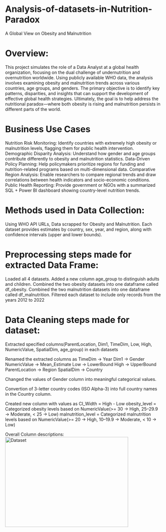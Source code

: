 # Analysis-of-datasets-in-Nutrition-Paradox
A Global View on Obesity and Malnutrition

# Overview:

This project simulates the role of a Data Analyst at a global health organization, focusing on the dual challenge of undernutrition and overnutrition worldwide. Using publicly available WHO data, the analysis involves examining obesity and malnutrition trends across various countries, age groups, and genders. The primary objective is to identify key patterns, disparities, and insights that can support the development of effective global health strategies. Ultimately, the goal is to help address the nutritional paradox—where both obesity is rising and malnutrition persists in different parts of the world.

# Business Use Cases

Nutrition Risk Monitoring: Identify countries with extremely high obesity or malnutrition levels, flagging them for public health intervention.
Demographic Disparity Analysis: Understand how gender and age groups contribute differently to obesity and malnutrition statistics.
Data-Driven Policy Planning: Help policymakers prioritize regions for funding and nutrition-related programs based on multi-dimensional data.
Comparative Region Analysis: Enable researchers to compare regional trends and draw correlations between health indicators and socio-economic conditions.
Public Health Reporting: Provide government or NGOs with a summarized SQL + Power BI dashboard showing country-level nutrition trends.

# Methods used in Data Collection:

Using WHO API URLs, Data scrapped for Obesity and Malnutrition.
Each dataset provides estimates by country, sex, year, and region, along with confidence intervals (upper and lower bounds).

# Preprocessing steps made for extracted Data Frame:

Loaded all 4 datasets.
Added a new column age_group to distinguish adults and children.
Combined the two obesity datasets into one dataframe called df_obesity.
Combined the two malnutrition datasets into one dataframe called df_malnutrition.
Filtered each dataset to include only records from the years 2012 to 2022

# Data Cleaning steps made for dataset:

Extracted specified columns(ParentLocation, Dim1, TimeDim, Low, High, NumericValue, SpatialDim, age_group) in each datasets

Renamed the extracted columns as 
TimeDim → Year
Dim1 → Gender
NumericValue → Mean_Estimate
Low → LowerBound
High → UpperBound
ParentLocation → Region
SpatialDim → Country

Changed the values of Gender column into meaningful categorical values.

Convertion of 3-letter country codes (ISO Alpha-3) into full country names in the Country column.

Created new column with values as
CI_Width = High - Low
obesity_level = Categorized obesity levels based on NumericValue(>= 30 → High, 25–29.9 → Moderate, < 25 → Low)
malnutrition_level = Categorized malnutrition levels based on NumericValue(>= 20 → High, 10–19.9 → Moderate, < 10 → Low)

Overall Column descriptions:
<img width="398" height="291" alt="Dataset" src="https://github.com/user-attachments/assets/9b895e47-82d3-4657-acc6-00595298d17f" />
